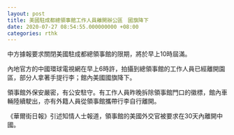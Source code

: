 ```yaml
---
layout: post
title: 美國駐成都總領事館工作人員離開辦公區　國旗降下
date: 2020-07-27 08:54:55.000000000 +08:00
categories: rthk
---
```


中方據報要求關閉美國駐成都總領事館的限期，將於早上10時屆滿。

內地官方的中國環球電視網在早上6時許，拍攝到總領事館的工作人員已經離開園區，部分人拿著手提行李；館內美國國旗降下。

領事館外保安嚴密，有公安駐守。有工作人員昨晚拆除領事館門口的徽標，館內車輛陸續駛出，亦有外籍人員從領事館攜帶行李自行離開。

《華爾街日報》引述知情人士報道，領事館的美國外交官被要求在30天內離開中國。
